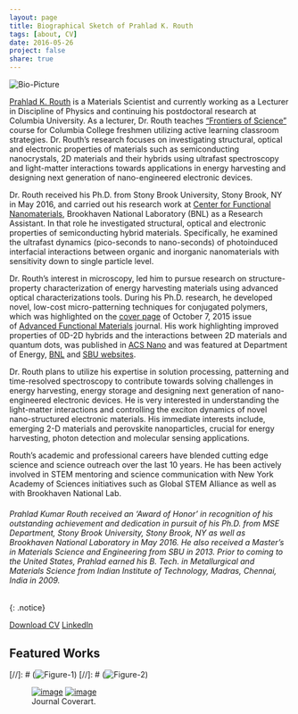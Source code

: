 ```yaml
---
layout: page
title: Biographical Sketch of Prahlad K. Routh
tags: [about, CV]
date: 2016-05-26
project: false
share: true
---
```

    
![Bio-Picture]({{site.url}}/images/Portrait-prahlad-2.jpg)

[Prahlad K. Routh](http://www.prahladrouth.xyz) is a Materials Scientist and currently working as a Lecturer in Discipline of Physics and continuing his postdoctoral research at Columbia University.  As a lecturer, Dr. Routh teaches [“Frontiers of Science”](https://www.college.columbia.edu/core/classes/fos.php) course for Columbia College freshmen utilizing active learning classroom strategies. Dr. Routh’s research focuses on investigating structural, optical and electronic properties of materials such as semiconducting nanocrystals, 2D materials and their hybrids using ultrafast spectroscopy and light-matter interactions towards applications in energy harvesting and designing next generation of nano-engineered electronic devices. 

Dr. Routh received his Ph.D. from Stony Brook University, Stony Brook, NY in May 2016, and carried out his research work at [Center for Functional Nanomaterials](http://www.bnl.gov/cfn/), Brookhaven National Laboratory (BNL) as a Research Assistant. In that role he investigated structural, optical and electronic properties of semiconducting hybrid materials. Specifically, he examined the ultrafast dynamics (pico-seconds to nano-seconds) of photoinduced interfacial interactions between organic and inorganic nanomaterials with sensitivity down to single particle level. 

Dr. Routh’s interest in microscopy, led him to pursue research on structure-property characterization of energy harvesting materials using advanced optical characterizations tools. During his Ph.D. research, he developed novel, low-cost micro-patterning techniques for conjugated polymers, which was highlighted on the [cover page](http://doi.org/10.1002/adfm.201570244) of October 7, 2015 issue of [Advanced Functional Materials](http://doi.org/10.1002/adfm.201502463) journal. His work highlighting improved properties of 0D-2D hybrids and the interactions between 2D materials and quantum dots, was published in [ACS Nano](http://doi.org/10.1021/acsnano.6b01538) and was featured at Department of Energy, [BNL](https://www.bnl.gov/newsroom/news.php?a=11829) and [SBU websites](http://www.stonybrook.edu/happenings/research/sbu-grad-students-help-pioneer-new-approach-for-improving-solar-cells/).

Dr. Routh plans to utilize his expertise in solution processing, patterning and time-resolved spectroscopy to contribute towards solving challenges in energy harvesting, energy storage and designing next generation of nano-engineered electronic devices. He is very interested in understanding the light-matter interactions and controlling the exciton dynamics of novel nano-structured electronic materials.  His immediate interests include, emerging 2-D materials and perovskite nanoparticles, crucial for energy harvesting, photon detection and molecular sensing applications.


Routh’s academic and professional careers have blended cutting edge science and science outreach over the last 10 years. He has been actively involved in STEM mentoring and science communication with New York Academy of Sciences initiatives such as Global STEM Alliance as well as with Brookhaven National Lab.


###### Prahlad Kumar Routh received an ‘Award of Honor’ in recognition of his outstanding achievement and dedication in pursuit of his Ph.D. from MSE Department, Stony Brook University, Stony Brook, NY as well as Brookhaven National Laboratory in May 2016. He also received a Master’s in Materials Science and Engineering from SBU in 2013. Prior to coming to the United States, Prahlad earned his B. Tech. in Metallurgical and Materials Science from Indian Institute of Technology, Madras, Chennai, India in 2009. 
{: .notice}

	
<a href="{{site.url}}/Downloads/CV_PKR.pdf" class="btn btn-warning">Download CV</a>  <a href="http://www.linkedin.com/in/prouth" class="btn btn-info">LinkedIn</a>

[CV]:{{site.url}}/Downloads/CV_PKR.pdf


## Featured Works

[//]: # (![Figure-1]({{site.url}}/Downloads/adfm.png))
[//]: # (![Figure-2]({{site.url}}/Downloads/chemcomm.png))

<figure class="half">
	<a href="http://doi.org/10.1002/adfm.201570244"><img src="{{site.url}}/Downloads/adfm.png" alt="image"></a>
	<a href="http://pubs.rsc.org/en/content/articlepdf/2014/cc/c3cc47975g"><img src="{{site.url}}/Downloads/chemcomm.png" alt="image"></a>
	<figcaption>Journal Coverart.</figcaption>
</figure>


